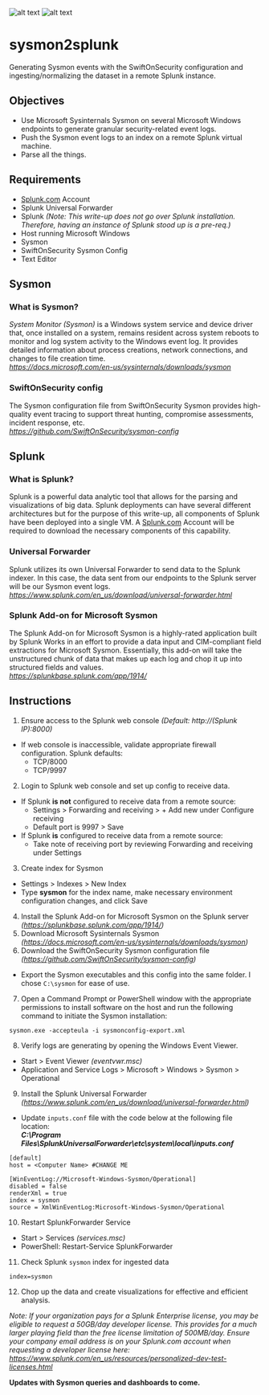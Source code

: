 ![alt text](https://encrypted-tbn0.gstatic.com/images?q=tbn%3AANd9GcTWZszcRQrmUkjlRKlL2PuLO9Yk_aSLcm0iTA&usqp=CAU) ![alt text](https://threatconnect.com/wp-content/uploads/Splunk_Logo_Website.png)
# sysmon2splunk
Generating Sysmon events with the SwiftOnSecurity configuration and ingesting/normalizing the dataset in a remote Splunk instance.

## Objectives
* Use Microsoft Sysinternals Sysmon on several Microsoft Windows endpoints to generate granular security-related event logs.
* Push the Sysmon event logs to an index on a remote Splunk virtual machine.
* Parse all the things.

## Requirements
* [Splunk.com](https://www.splunk.com) Account
* Splunk Universal Forwarder
* Splunk   *(Note: This write-up does not go over Splunk installation. Therefore, having an instance of Splunk stood up is a pre-req.)*
* Host running Microsoft Windows
* Sysmon
* SwiftOnSecurity Sysmon Config
* Text Editor


## Sysmon
### What is Sysmon?
*System Monitor (Sysmon)* is a Windows system service and device driver that, once installed on a system, remains resident across system reboots to monitor and log system activity to the Windows event log. It provides detailed information about process creations, network connections, and changes to file creation time.  
*https://docs.microsoft.com/en-us/sysinternals/downloads/sysmon*

### SwiftOnSecurity config 
The Sysmon configuration file from SwiftOnSecurity Sysmon provides high-quality event tracing to support threat hunting, compromise assessments, incident response, etc.  
*https://github.com/SwiftOnSecurity/sysmon-config*



## Splunk
### What is Splunk?
Splunk is a powerful data analytic tool that allows for the parsing and visualizations of big data. Splunk deployments can have several different architectures but for the purpose of this write-up, all components of Splunk have been deployed into a single VM. A [Splunk.com](https://www.splunk.com) Account will be required to download the necessary components of this capability. 

### Universal Forwarder
Splunk utilizes its own Universal Forwarder to send data to the Splunk indexer. In this case, the data sent from our endpoints to the Splunk server will be our Sysmon event logs.  
*https://www.splunk.com/en_us/download/universal-forwarder.html*

### Splunk Add-on for Microsoft Sysmon
The Splunk Add-on for Microsoft Sysmon is a highly-rated application built by Splunk Works in an effort to provide a data input and CIM-compliant field extractions for Microsoft Sysmon. Essentially, this add-on will take the unstructured chunk of data that makes up each log and chop it up into structured fields and values.  
*https://splunkbase.splunk.com/app/1914/*

## Instructions
1. Ensure access to the Splunk web console *(Default: http://(Splunk IP):8000)*  
  * If web console is inaccessible, validate appropriate firewall configuration. Splunk defaults:
    * TCP/8000
    * TCP/9997
2. Login to Splunk web console and set up config to receive data.  
  * If Splunk **is not** configured to receive data from a remote source:  
    * Settings > Forwarding and receiving > + Add new under Configure receiving  
    * Default port is 9997 > Save  
  * If Splunk **is** configured to receive data from a remote source:  
    * Take note of receiving port by reviewing Forwarding and receiving under Settings  
3. Create index for Sysmon  
  * Settings > Indexes > New Index  
  * Type **sysmon** for the index name, make necessary environment configuration changes, and click Save  
4. Install the Splunk Add-on for Microsoft Sysmon on the Splunk server *(https://splunkbase.splunk.com/app/1914/)*  
5. Download Microsoft Sysinternals Sysmon *(https://docs.microsoft.com/en-us/sysinternals/downloads/sysmon)*  
6. Download the SwiftOnSecurity Sysmon configuration file *(https://github.com/SwiftOnSecurity/sysmon-config)*
  * Export the Sysmon executables and this config into the same folder. I chose `C:\sysmon` for ease of use.
7. Open a Command Prompt or PowerShell window with the appropriate permissions to install software on the host and run the following command to initiate the Sysmon installation: 
```
sysmon.exe -accepteula -i sysmonconfig-export.xml
```
8. Verify logs are generating by opening the Windows Event Viewer.  
  * Start > Event Viewer *(eventvwr.msc)*  
  * Application and Service Logs > Microsoft > Windows > Sysmon > Operational  
9. Install the Splunk Universal Forwarder *(https://www.splunk.com/en_us/download/universal-forwarder.html)*
  * Update `inputs.conf` file with the code below at the following file location:  
***C:\Program Files\SplunkUniversalForwarder\etc\system\local\inputs.conf***
```
[default]
host = <Computer Name> #CHANGE ME

[WinEventLog://Microsoft-Windows-Sysmon/Operational]
disabled = false
renderXml = true
index = sysmon
source = XmlWinEventLog:Microsoft-Windows-Sysmon/Operational
```
10. Restart SplunkForwarder Service
  * Start > Services *(services.msc)*
  * PowerShell: Restart-Service SplunkForwarder  
11. Check Splunk `sysmon` index for ingested data
```
index=sysmon
```
12. Chop up the data and create visualizations for effective and efficient analysis.

*Note: If your organization pays for a Splunk Enterprise license, you may be eligible to request a 50GB/day developer license. This provides for a much larger playing field than the free license limitation of 500MB/day. Ensure your company email address is on your Splunk.com account when requesting a developer license here:   https://www.splunk.com/en_us/resources/personalized-dev-test-licenses.html*

**Updates with Sysmon queries and dashboards to come.**
